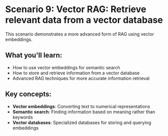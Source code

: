 # Scenario 9: Vector RAG: Retrieve relevant data from a vector database

This scenario demonstrates a more advanced form of RAG using vector embeddings.

## What you'll learn:
- How to use vector embeddings for semantic search
- How to store and retrieve information from a vector database
- Advanced RAG techniques for more accurate information retrieval

## Key concepts:
- **Vector embeddings**: Converting text to numerical representations
- **Semantic search**: Finding information based on meaning rather than keywords
- **Vector databases**: Specialized databases for storing and querying embeddings 